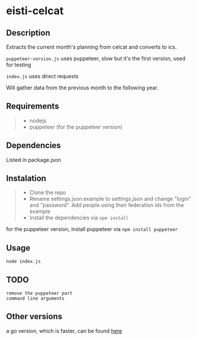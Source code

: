 # eisti-celcat

## Description

Extracts the current month's planning from celcat and converts to ics.

`puppeteer-version.js` uses puppeteer, slow but it's the first version, used for testing

`index.js` uses direct requests

Will gather data from the previous month to the following year.

## Requirements

> - nodejs
> - puppeteer (for the puppeteer version)

## Dependencies

Listed in package.json

## Instalation

> - Clone the repo
> - Rename settings.json.example to settings.json and change "login" and "password". Add people using their federation ids from the example
> - Install the dependencies via `npm install`

for the puppeteer version, install puppeteer via `npm install puppeteer`

## Usage

`node index.js`

## TODO

```none
remove the puppeteer part
command line arguments
```

## Other versions

a go version, which is faster, can be found [here](https://github.com/Obito1903/CY-celcat-to-ics)
